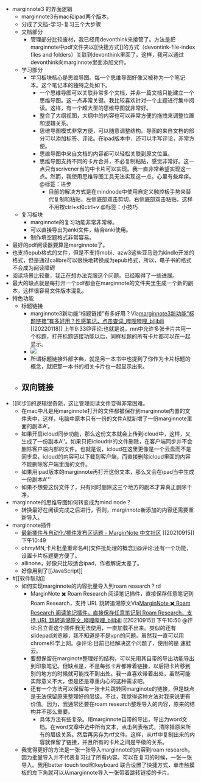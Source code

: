 - marginnote3 的界面逻辑
    - marginnote3有mac和ipad两个版本。
    - 分成了文档-学习-复习三个大步骤
    - 文档部分
        - 管理部分比较废材，我已经用devonthink来接管了。方法是把marginnote中pdf文件夹以[[快捷方式]]的方式（devontink-file-index files and folders）关联到devonthink里面了。这样，我可以通过devonthink向marginnote里面添加文件。
    - 学习部分
        - 学习板块核心是思维导图。每一个思维导图好像又被称为一个笔记本。这个笔记本的独特之处如下。
            - 一个思维导图可以关联非常多个文档，并非一篇文档只能建立一个思维导图。这一点非常关键。我比较喜欢针对一个主题进行集中阅读。这样，有一个超大型的思维导图就非常好。
            - 整合了大纲视图，大纲中的内容也可以非常方便的拖拽来调整位置和逻辑关系。
            - 思维导图模式非常方便，可以随意调整结构。导图的来自文档的部分可以添加标签、评论。在ipad版本中，还可以手写评论，非常方便。
            - 思维导图中来自文档的内容都可以轻松关联到原文位置。
            - 思维导图支持不同的卡片合并，不必复制粘贴，感觉非常好。这一点只有scrivener当的中卡片可以实现。我一直非常希望实现这一点。然而，我使用思维导图工具无法实现这一点。心里有些痒痒。@标签：进步
                - 目前的解决方式是在mindnode中使用自定义触控板手势来替代复制和粘贴，左侧底部双击剪切，右侧底部双击粘贴，这样不用按ctrl+x和ctrl+v @标签：小技巧
    - 复习板块
        - marginnote的复习功能非常非常棒。
        - 可以直接导出为anki文件，结合anki使用。
        - 制作填空题格式非常容易。
- 最好的pdf阅读器要算是marginnote了。
- 也支持epub格式的文件，但是不支持mobi、azw3这些亚马逊为kindle开发的格式，但是通过calibre可以很快地转换成为epub格式，所以，电子书的格式不会成为阅读障碍
- 阅读场景比较重，我正在想办法克服这个问题。已经取得了一些进展。
- 最大的缺点就是每打开一个pdf都会在marginnote的文件夹里生成一个新的副本，这样很容易文件版本混乱。
- 特色功能
    - 标题链接
        - marginnote3新功能“标题链接”有多好用？Via[marginnote3新功能“标题链接”有多好用？性感笔记，点击查词_哔哩哔哩_bilibili](https://www.bilibili.com/video/BV1ho4y1d7De/?spm_id_from=autoNext) [[20220118]] 上午9:33@评论:也就是说，mn中允许多张卡片共用一个标题，打开标题链接功能以后，同样标题的所有卡片都可以在一起显示。
        - ![](https://firebasestorage.googleapis.com/v0/b/firescript-577a2.appspot.com/o/imgs%2Fapp%2Fxinyiheng%2FhSkqGIfTNt.png?alt=media&token=06f37666-0357-4a25-b1d7-4d22dbd8d762)
        - 所谓标题链接外部字典，就是另一本书中也提到了你作为卡片标题的概念，就把那一本书的相关卡片也一起显示出来。
    - 双向链接
        - 
- [[同步]]的逻辑很奇葩，这让管理阅读文件变得非常困难。
    - 在mac中凡是用marginnote打开的文件都被保存到marginnote内置的文件夹中，这样，电脑中原本只有一份的文件A就新增了一份marginnote里面的副本A'。
    - 如果开启icloud同步功能，那么这份文本就会上传到icloud中，这样，又生成了一份副本A''。如果只把icloud中的文件删除，在客户端同步并不会删除客户端内部的文件。也就是说，icloud在这里更像是一个云盘而不是同步盘，icloud的内容可以下载到客户端，而直接删除icloud里面的内容不能删除客户端里面的文件。
    - 如果用ipad版本的marginnote再打开这份文本，那么又会在ipad当中生成一份副本A'''
    - 如果不想要这份文件了，只有同时删除这三个地方的副本才算真正删除干净。
- marginnote的思维导图如何转变成为mind node？
    - 转换最好在阅读完成之后进行，否则，marginnote新添加的内容还需要重新导入。
- marginnote插件
    - [最新插件与自动化/插件发布区话题 - MarginNote 中文社区](https://bbs.marginnote.cn/c/script/mod/55) [[20210915]] 下午10:49
    - ohmyMN,卡片批量重命名#[[文件批处理的概念]]@评论:还有一个功能，设置卡片标题更方便了。
    - allinone，好像只比较适合ipad，作者解说太差了。
    - 好像用到了[[JavaScript]]
- #[[软件联动]]
    - 如何实现marginnote的内容批量导入到roam research？rd
        - MarginNote ✖️ Roam Research 阅读笔记插件，直接保存任意笔记到 Roam Research，支持 URL 跳转追溯原文Via[MarginNote ✖️ Roam Research 阅读笔记插件，直接保存任意笔记到 Roam Research，支持 URL 跳转追溯原文_哔哩哔哩_bilibili](https://www.bilibili.com/video/bv1Tf4y1P7WH) [[20210915]] 下午10:50 @评论:吕立青这个插件我无法使用，一直加载不出来。类似的还有slidepad浏览器，我不知道是不是vpn的问题。虽然我一直可以用chrome科学上网。@评论:目前已经解决这个问题了，使用的是 速蛙云。
        - 要想保留在marginote整理好的结构，可以先用其自带的导出功能导出到印象笔记。但缺点是，不是每张卡片都带着链接，以后把卡片移到别的地方的时候就可能找不到出处。我一直喜欢带着出处，虽然可能实际意义不大，但是还是尊重内心的这种需求吧。
        - 还有一个方法可以保留每一张卡片跳转回marginote的链接，但是缺点是无法保留原来整理好的层级。不过，我觉得这种方法对我来说更有价值。因为，我通常还要在roam research整理导入的内容，原来的结构并不那么重要。
            - 具体方法有些复杂。用marginnote自带的导出，导出为word文档。在word文章中选中所有文本，点击列表格式，清除掉原来所有的层级关系。然后再另存为rtf文件。这样，从rtf中复制出来的内容就保留了链接，并且所有的卡片之间是平级的关系。
    - 我觉得更好的方法是一张一张导入marginnote的内容到roam research，因为批量导入并不代表复习过了所有内容。可以在复习的时候，一张一张导入。我用better touch tool和keyboard 联合设置了快捷方式，单击触摸板的左下角就可以从marginnote导入一张带着跳转链接的卡片。
